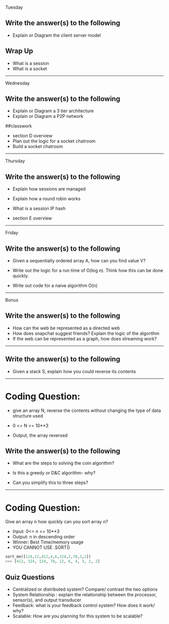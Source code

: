 Tuesday
## Write the answer(s) to the following
- Explain or Diagram the client server model

## Wrap Up
- What is a session
- What is a socket
----
Wednesday
## Write the answer(s) to the following
- Explain or Diagram a 3 tier architecture
- Explain or Diagram a P2P network

##classwork
- section D overview
- Plan out the logic for a socket chatroom
- Build a socket chatroom

---
Thursday
## Write the answer(s) to the following
- Explain how sessions are managed
- Explain how a round robin works
- What is a session IP hash

- section E overview

----

Friday
## Write the answer(s) to the following
- Given a sequentially ordered array A, how can you find value V?

- Write out the logic for a run time of O(log n). Think how this can be done quickly.

- Write out code for a naive algorithm O(n)

---
Bonus
## Write the answer(s) to the following
- How can the web be represented as a directed web
- How does snapchat suggest friends? Explain the logic of the algorithm
- If the web can be represented as a graph, how does streaming work?

----


## Write the answer(s) to the following

- Given a stack S, explain how you could reverse its contents


------
# Coding Question:
- give an array N, reverse the contents without changing the type of data structure used

- 0 <= N <= 10**3

- Output, the array reversed





## Write the answer(s) to the following

- What are the steps to solving the coin algorithm?

- Is this a greedy or D&C algorithm- why?

- Can you simplify this to three steps?

------
# Coding Question:
Give an array n how quickly can you sort array n?

- Input: 0<= n <= 10**3
- Output: n in descending order
- Winner: Best Time/memory usage
- YOU CANNOT USE .SORT()

```python
sort_me([124,12,412,4,6,324,2,78,3,2])
>>> [412, 324, 124, 78, 12, 6, 4, 3, 2, 2]
```


## Quiz Questions
  - Centralized or distributed system? Compare/ contrast the two options
  - System Relationship : explain the relationship between the processor, sensor(s), and output transducer
  - Feedback: what is your feedback control system? How does it work/ why?
  - Scalable: How are you planning for this system to be scalable?
